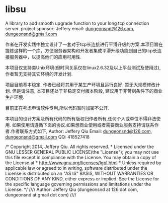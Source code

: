 libsu
=====
A library to add smooth upgrade function to your long tcp connection server.
project sponsor: Jeffery email: dungeonsnd@126.com, dungeonsnd@gmail.com


作者在开发实践中独立设计了一套对于tcp长连接进行平滑升级的方案.本项目旨在提炼这样的一个库，方便服务器架构和开发者集成平滑升级功能到自己的tcp长连接服务器中，以提高他们的应用可用性.

本项目仅支持类Unix环境(但时间关系仅在linux2.6.32及以上平台测试及使用过), 作者暂无支持其它环境的开发计划.

项目目前基本稳定, 作者已经将其用于某生产环境且运行良好. 暂无大规模修改计划. 但是请注意, 本项目还处于非稳定交付版本阶段, 建议用于非苛刻条件下的商业生产环境.

目前正在考虑申请软件专利,所以代码暂时加密不公开.


本项目的设计方案及所有代码的所有版权归作者所有,任何个人或单位不得非法使用.
如果使用请遵循下面的协议.如果想商业使用或者需要商业服务支持请联系作者.作者联系方式如下, 
Author: Jeffery Qiu
Email: dungeonsnd@126.com, dungeonsnd@gmail.com
QQ: 418527418


/*
Copyright 2014, Jeffery Qiu. All rights reserved. *
Licensed under the GNU LESSER GENERAL PUBLIC LICENSE(the "License");
you may not use this file except in compliance with the License.
You may obtain a copy of the License at *
http://www.gnu.org/licenses/lgpl.html *
Unless required by applicable law or agreed to in writing, software
distributed under the License is distributed on an "AS IS" BASIS,
WITHOUT WARRANTIES OR CONDITIONS OF ANY KIND, either express or implied.
See the License for the specific language governing permissions and
limitations under the License. */
//// Author: Jeffery Qiu (dungeonsnd at 126 dot com, dungeonsnd at gmail dot com) ////
